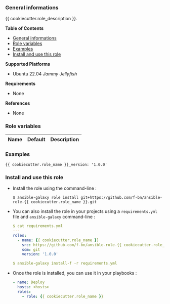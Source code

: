 ### General informations

{{ cookiecutter.role_description }}.

**Table of Contents**

- [General informations](#general-informations)
- [Role variables](#role-variables)
- [Examples](#examples)
- [Install and use this role](#install-and-use-this-role)

**Supported Platforms**

  - Ubuntu 22.04 *Jammy Jellyfish*

**Requirements**

  - None

**References**

  - None

### Role variables

| Name                              | Default                      | Description                                                      |
| :-------------------------------- | :--------------------------- | :--------------------------------------------------------------- |

### Examples

```console
{{ cookiecutter.role_name }}_version: '1.0.0'
```

### Install and use this role

* Install the role using the command-line :

  ```shell
  $ ansible-galaxy role install git+https://github.com/f-bn/ansible-role-{{ cookiecutter.role_name }}.git
  ```

* You can also install the role in your projects using a `requirements.yml` file and `ansible-galaxy` command-line :

  ```YAML
  $ cat requirements.yml
  ---
  roles:
    - name: {{ cookiecutter.role_name }}
      src: https://github.com/f-bn/ansible-role-{{ cookiecutter.role_name }}.git
      scm: git
      version: '1.0.0'

  $ ansible-galaxy install-f -r requirements.yml
  ```

* Once the role is installed, you can use it in your playbooks :

  ```yaml
  - name: Deploy
    hosts: <hosts>
    roles:
      - role: {{ cookiecutter.role_name }}
  ```